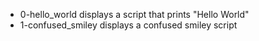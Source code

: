- 0-hello_world displays a script that prints "Hello World"
- 1-confused_smiley displays a confused smiley script

